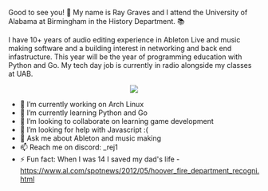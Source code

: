 Good to see you! 👋 My name is Ray Graves and I attend the University of Alabama at Birmingham in the History Department. 📚

I have 10+ years of audio editing experience in Ableton Live and music making software and a building interest in networking and back end infastructure. This year will be the year of programming education with Python and Go. My tech day job is currently in radio alongside my classes at UAB.

<p align="center">
  <a href="https://skillicons.dev">
    <img src="https://skillicons.dev/icons?i=ableton,arch,linux,kubernetes,raspberrypi,go,py,neovim,discord " />
  </a>
</p>

- 🔭 I’m currently working on Arch Linux
- 🌱 I’m currently learning Python and Go
- 👯 I’m looking to collaborate on learning game development
- 🤔 I’m looking for help with Javascript :(
- 💬 Ask me about Ableton and music making
- 📫 Reach me on discord: _rej1
- ⚡ Fun fact: When I was 14 I saved my dad's life - https://www.al.com/spotnews/2012/05/hoover_fire_department_recogni.html
